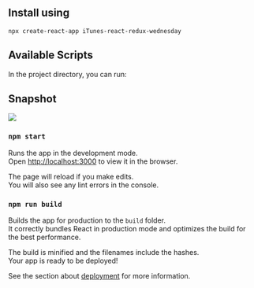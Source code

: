 ## Install using 

`npx create-react-app iTunes-react-redux-wednesday`  


## Available Scripts

In the project directory, you can run:


## Snapshot
![](https://firebasestorage.googleapis.com/v0/b/dynamite-beff5.appspot.com/o/iTunes.jpg?alt=media&token=37aa5c4e-cacc-4b5c-a5a8-e4243c248404)



### `npm start`

Runs the app in the development mode.<br />
Open [http://localhost:3000](http://localhost:3000) to view it in the browser.

The page will reload if you make edits.<br />
You will also see any lint errors in the console.


### `npm run build`

Builds the app for production to the `build` folder.<br />
It correctly bundles React in production mode and optimizes the build for the best performance.

The build is minified and the filenames include the hashes.<br />
Your app is ready to be deployed!

See the section about [deployment](https://facebook.github.io/create-react-app/docs/deployment) for more information.
